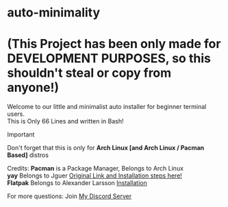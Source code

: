 # auto-minimality
# (This Project has been only made for DEVELOPMENT PURPOSES, so this shouldn't steal or copy from anyone!)

Welcome to our little and minimalist auto installer for beginner terminal users.  
This is Only 66 Lines and written in Bash!  

> [!IMPORTANT]
> Don't forget that this is only for **Arch Linux [and Arch Linux / Pacman Based]** distros

Credits:
**Pacman** is a Package Manager, Belongs to Arch Linux  
**yay** Belongs to Jguer [Original Link and Installation steps here!](https://github.com/Jguer/yay)  
**Flatpak** Belongs to Alexander Larsson [Installation](https://flatpak.org/setup/)  

For more questions: Join [My Discord Server](https://discord.com/invite/HfS9uekFnS)
